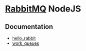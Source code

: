 # [RabbitMQ](https://www.rabbitmq.com/documentation.html) NodeJS
## Documentation

* [hello_rabbit](https://github.com/juliosouzam/learning-rabbitmq/tree/master/hello_rabbit)
* [work_queues](https://github.com/juliosouzam/learning-rabbitmq/tree/master/work_queues)